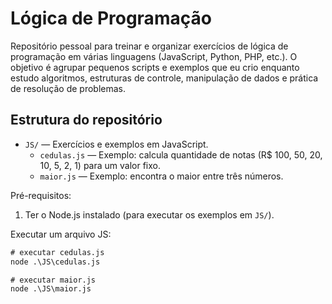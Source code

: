 # Lógica de Programação

Repositório pessoal para treinar e organizar exercícios de lógica de programação em várias linguagens (JavaScript, Python, PHP, etc.). O objetivo é agrupar pequenos scripts e exemplos que eu crio enquanto estudo algoritmos, estruturas de controle, manipulação de dados e prática de resolução de problemas.

## Estrutura do repositório

- `JS/` — Exercícios e exemplos em JavaScript.
  - `cedulas.js` — Exemplo: calcula quantidade de notas (R$ 100, 50, 20, 10, 5, 2, 1) para um valor fixo.
  - `maior.js` — Exemplo: encontra o maior entre três números.
    
Pré-requisitos:
  1. Ter o Node.js instalado (para executar os exemplos em `JS/`).

Executar um arquivo JS:
```cmd
# executar cedulas.js
node .\JS\cedulas.js

# executar maior.js
node .\JS\maior.js
```
